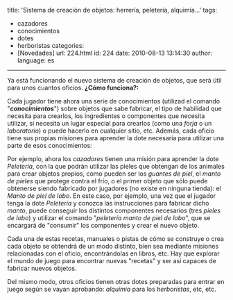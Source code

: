 title: 'Sistema de creación de objetos: herrería, peletería, alquimia...'
tags:
  - cazadores
  - conocimientos
  - dotes
  - herboristas
categories:
  - [Novedades]
url: 224.html
id: 224
date: 2010-08-13 13:14:30
author:
language: es
---
Ya está funcionando el nuevo sistema de creación de objetos, que será útil para unos cuantos oficios. **¿Cómo funciona?:**

Cada jugador tiene ahora una serie de conocimientos (utilizad el comando "**_conocimientos_**") sobre objetos que sabe fabricar, el tipo de habilidad que necesita para crearlos, los ingredientes o componentes que necesita utilizar, si necesita un lugar especial para crearlos (como una _forja_ o un _laboratorio_) o puede hacerlo en cualquier sitio, etc. Además, cada oficio tiene sus propias misiones para aprender la dote necesaria para utilizar una parte de esos conocimientos:

Por ejemplo, ahora los _cazadores_ tienen una misión para aprender la dote _Peletería_, con la que podrán utilizar las pieles que obtengan de los animales para crear objetos propios, como pueden ser los _guantes de piel_, el _manto de pieles_ que protege contra el frío, o el primer objeto que sólo puede obtenerse siendo fabricado por jugadores (no existe en ninguna tienda): el _Manto de piel de lobo_. En este caso, por ejemplo, una vez que el jugador tenga la dote _Peletería_ y conozca las instrucciones para fabricar dicho _manto_, puede conseguir los distintos componentes necesarios (tres _pieles de lobo_) y utilizar el comando "_peletería manto de piel de lobo_", que se encargará de "consumir" los componentes y crear el nuevo objeto.

Cada una de estas recetas, manuales o pistas de cómo se construye o crea cada objeto se obtendrá de un modo distinto, bien sea mediante misiones relacionadas con el oficio, encontrándolas en libros, etc. Hay que explorar el mundo de juego para encontrar nuevas "recetas" y ser así capaces de fabricar nuevos objetos.

Del mismo modo, otros oficios tienen otras dotes preparadas para entrar en juego según se vayan aprobando: _alquimia_ para los _herboristas_, etc, etc.